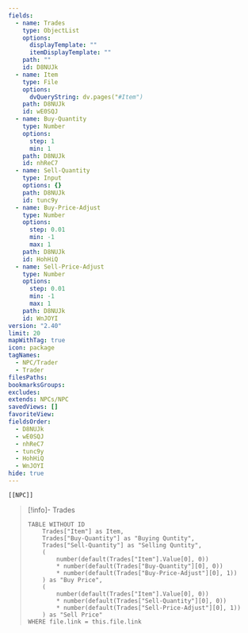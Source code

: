 ```yaml
---
fields:
  - name: Trades
    type: ObjectList
    options:
      displayTemplate: ""
      itemDisplayTemplate: ""
    path: ""
    id: D8NUJk
  - name: Item
    type: File
    options:
      dvQueryString: dv.pages("#Item")
    path: D8NUJk
    id: wE0SQJ
  - name: Buy-Quantity
    type: Number
    options:
      step: 1
      min: 1
    path: D8NUJk
    id: nhReC7
  - name: Sell-Quantity
    type: Input
    options: {}
    path: D8NUJk
    id: tunc9y
  - name: Buy-Price-Adjust
    type: Number
    options:
      step: 0.01
      min: -1
      max: 1
    path: D8NUJk
    id: HohHiQ
  - name: Sell-Price-Adjust
    type: Number
    options:
      step: 0.01
      min: -1
      max: 1
    path: D8NUJk
    id: WnJOYI
version: "2.40"
limit: 20
mapWithTag: true
icon: package
tagNames:
  - NPC/Trader
  - Trader
filesPaths: 
bookmarksGroups: 
excludes: 
extends: NPCs/NPC
savedViews: []
favoriteView: 
fieldsOrder:
  - D8NUJk
  - wE0SQJ
  - nhReC7
  - tunc9y
  - HohHiQ
  - WnJOYI
hide: true
---
```


```meta-bind-embed
[[NPC]]
```

> [!info]- Trades
> ```dataview
> TABLE WITHOUT ID
>     Trades["Item"] as Item, 
>     Trades["Buy-Quantity"] as "Buying Quntity", 
>     Trades["Sell-Quantity"] as "Selling Quntity",
>     (
>         number(default(Trades["Item"].Value[0], 0))
>         * number(default(Trades["Buy-Quantity"][0], 0))
>         * number(default(Trades["Buy-Price-Adjust"][0], 1))
>     ) as "Buy Price",
>     (
>         number(default(Trades["Item"].Value[0], 0))
>         * number(default(Trades["Sell-Quantity"][0], 0))
>         * number(default(Trades["Sell-Price-Adjust"][0], 1))
>     ) as "Sell Price"
> WHERE file.link = this.file.link
> ```
> 

